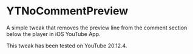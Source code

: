 # YTNoCommentPreview

A simple tweak that removes the preview line from the comment section below the player in iOS YouTube App.  

This tweak has been tested on YouTube 20.12.4.
